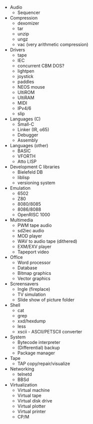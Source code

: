 * Audio
  * Sequencer
* Compression
  * dexomizer
  * tar
  * unzip
  * ungz
  * vac (very arithmetic compression)
* Drivers
  * tape
  * IEC
  * concurrent CBM DOS?
  * lightpen
  * joystick
  * paddles
  * NEOS mouse
  * UltiROM
  * UltiRAM
  * MIDI
  * IPv4/6
  * slip
* Languages (C)
  * Small-C
  * Linker (IR, o65)
  * Debugger
  * Assembly
* Languages (other)
  * BASIC
  * VFORTH
  * Atto LISP
* Development C libraries
  * Bielefeld DB
  * liblisp
  * versioning system
* Emulation
  * 6502
  * Z80
  * 8080/8085
  * 8086/8088
  * OpenRISC 1000
* Multimedia
  * PWM tape audio
  * sd2iec audio
  * MOD player
  * WAV to audio tape (dithered)
  * EXM/EXV player
  * Tapeport video
* Office
  * Word processor
  * Database
  * Bitmap graphics
  * Vector graphics
* Screensavers
  * Ingle (fireplace)
  * TV simulation
  * Slide show of picture folder
* Shell
  * cat
  * grep
  * xxd/hexdump
  * less
  * xscii - ASCII/PETSCII converter
* System
  * Bytecode interpreter
  * (Differential) backup
  * Package manager
* Tape
  * TAP copy/repair/visualize
* Networking
  * telnetd
  * BBSd
* Virtualization
  * Virtual machine
  * Virtual tape
  * Virtual disk drive
  * Virtual plotter
  * Virtual printer
  * CP/M
